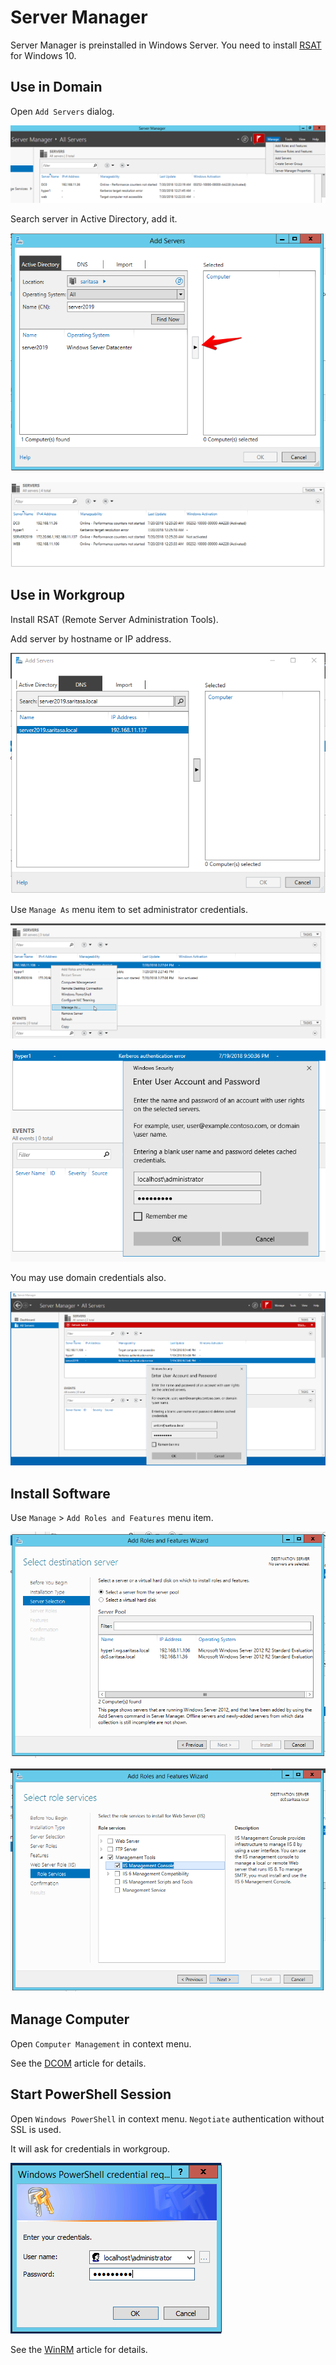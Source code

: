 Server Manager
==============

Server Manager is preinstalled in Windows Server. You need to install [RSAT](https://www.microsoft.com/en-us/download/details.aspx?id=45520) for Windows 10.

Use in Domain
-------------

Open `Add Servers` dialog.

![](./images/ServerManager02.png)

Search server in Active Directory, add it.

![](./images/ServerManager03.png)

![](./images/ServerManager04.png)

Use in Workgroup
----------------

Install RSAT (Remote Server Administration Tools).

Add server by hostname or IP address.

![](./images/ServerManager05.png)

Use `Manage As` menu item to set administrator credentials.

![](./images/ServerManager06.png)

![](./images/ServerManager07.png)

You may use domain credentials also.

![](./images/ServerManager08.png)

Install Software
----------------

Use `Manage` > `Add Roles and Features` menu item.

![](./images/AddRolesAndFeatures01.png)

![](./images/AddRolesAndFeatures02.png)

Manage Computer
---------------

Open `Computer Management` in context menu.

See the [DCOM](Dcom.md) article for details.

Start PowerShell Session
------------------------

Open `Windows PowerShell` in context menu. `Negotiate` authentication without SSL is used.

It will ask for credentials in workgroup.

![](./images/PowerShell01.png)

See the [WinRM](WinRM.md) article for details.

